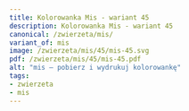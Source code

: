```yaml
---
title: Kolorowanka Mis - wariant 45
description: Kolorowanka Mis - wariant 45
canonical: /zwierzeta/mis/
variant_of: mis
image: /zwierzeta/mis/45/mis-45.svg
pdf: /zwierzeta/mis/45/mis-45.pdf
alt: "mis – pobierz i wydrukuj kolorowankę"
tags:
- zwierzeta
- mis
---
```

